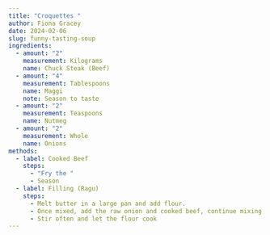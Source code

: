 ```yaml
---
title: "Croquettes "
author: Fiona Gracey
date: 2024-02-06
slug: funny-tasting-soup
ingredients:
  - amount: "2"
    measurement: Kilograms
    name: Chuck Steak (Beef)
  - amount: "4"
    measurement: Tablespoons
    name: Maggi
    note: Season to taste
  - amount: "2"
    measurement: Teaspoons
    name: Nutmeg
  - amount: "2"
    measurement: Whole
    name: Onions
methods:
  - label: Cooked Beef
    steps:
      - "Fry the "
      - Season
  - label: Filling (Ragu)
    steps:
      - Melt butter in a large pan and add flour.
      - Once mixed, add the raw onion and cooked beef, continue mixing.
      - Stir often and let the flour cook
---
```

